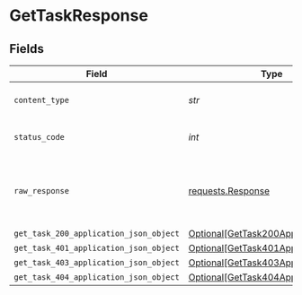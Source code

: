 # GetTaskResponse


## Fields

| Field                                                                                       | Type                                                                                        | Required                                                                                    | Description                                                                                 |
| ------------------------------------------------------------------------------------------- | ------------------------------------------------------------------------------------------- | ------------------------------------------------------------------------------------------- | ------------------------------------------------------------------------------------------- |
| `content_type`                                                                              | *str*                                                                                       | :heavy_check_mark:                                                                          | HTTP response content type for this operation                                               |
| `status_code`                                                                               | *int*                                                                                       | :heavy_check_mark:                                                                          | HTTP response status code for this operation                                                |
| `raw_response`                                                                              | [requests.Response](https://requests.readthedocs.io/en/latest/api/#requests.Response)       | :heavy_minus_sign:                                                                          | Raw HTTP response; suitable for custom response parsing                                     |
| `get_task_200_application_json_object`                                                      | [Optional[GetTask200ApplicationJSON]](../../models/operations/gettask200applicationjson.md) | :heavy_minus_sign:                                                                          | OK                                                                                          |
| `get_task_401_application_json_object`                                                      | [Optional[GetTask401ApplicationJSON]](../../models/operations/gettask401applicationjson.md) | :heavy_minus_sign:                                                                          | Unauthenticated                                                                             |
| `get_task_403_application_json_object`                                                      | [Optional[GetTask403ApplicationJSON]](../../models/operations/gettask403applicationjson.md) | :heavy_minus_sign:                                                                          | Forbidden                                                                                   |
| `get_task_404_application_json_object`                                                      | [Optional[GetTask404ApplicationJSON]](../../models/operations/gettask404applicationjson.md) | :heavy_minus_sign:                                                                          | Not Found                                                                                   |